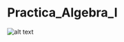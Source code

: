 # Practica_Algebra_I
![alt text](https://media.gcflearnfree.org/content/5ccc48c7e5c6c4116cbd9df7_05_03_2019/consolasjuegos-01_xl.png)

